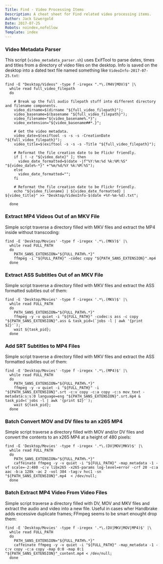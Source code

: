 ```yaml
---
Title: Find - Video Processing Items
Description: A cheat sheet for Find related video processing items.
Author: Jack Szwergold
Date: 2017-07-25
Robots: noindex,nofollow
Template: index
---
```


### Video Metadata Parser

This script (`video_metadata_parser.sh`) uses ExifTool to parse dates, times and titles from a directory of video files on the desktop. Info is saved on the desktop into a dated text file named something like `VideoInfo-2017-07-25.txt`:

    find -E "Desktop/Videos" -type f -iregex ".*\.(M4V|MOV)$" |\
      while read full_video_filepath
      do

        # Break up the full audio filepath stuff into different directory and filename components.
        video_dirname=$(dirname "${full_video_filepath}");
        video_basename=$(basename "${full_video_filepath}");
        video_filename="${video_basename%.*}";
        video_extension="${video_basename##*.}";

        # Get the video metadata.
        video_date=$(exiftool -s -s -s -CreationDate "${full_video_filepath}");
        video_title=$(exiftool -s -s -s -Title "${full_video_filepath}");

        # Reformat the file creation date to be Flickr friendly.
        if [ ! -z "${video_date}" ]; then
          video_date_formatted=$(date -jf"%Y:%m:%d %k:%M:%S" "${video_date%-*}" +"%m/%d/%Y %k:%M:%S");
        else
          video_date_formatted="";
        fi

        # Reformat the file creation date to be Flickr friendly.
        echo "${video_filename} | ${video_date_formatted} | ${video_title}" >> "Desktop/VideoInfo-$(date +%Y-%m-%d).txt";

      done

### Extract MP4 Videos Out of an MKV File

Simple script traverse a directory filled with MKV files and extract the MP4 inside without transcoding:

    find -E 'Desktop/Movies' -type f -iregex '.*\.(MKV)$' |\
      while read FULL_PATH
      do
        PATH_SANS_EXTENSION="${FULL_PATH%.*}"
        ffmpeg -i "${FULL_PATH}" -codec copy "${PATH_SANS_EXTENSION}".mp4
      done

### Extract ASS Subtitles Out of an MKV File

Simple script traverse a directory filled with MKV files and extract the ASS formatted subitles out of them:

    find -E 'Desktop/Movies' -type f -iregex '.*\.(MKV)$' |\
      while read FULL_PATH
      do
        PATH_SANS_EXTENSION="${FULL_PATH%.*}"
        ffmpeg -y -v quiet -i "${FULL_PATH}" -codec:s ass -c copy "${PATH_SANS_EXTENSION}".ass & task_pid=(`jobs -l | awk '{print $2}'`);
        wait ${task_pid};
      done

### Add SRT Subtitles to MP4 Files

Simple script traverse a directory filled with MKV files and extract the ASS formatted subitles out of them:

    find -E 'Desktop/Movies' -type f -iregex '.*\.(MP4)$' |\
      while read FULL_PATH
      do
        PATH_SANS_EXTENSION="${FULL_PATH%.*}"
        ffmpeg -y -v quiet -i "${FULL_PATH}" -i "${PATH_SANS_EXTENSION}".srt -c:v copy -c:a copy -c:s mov_text -metadata:s:s:0 language=eng "${PATH_SANS_EXTENSION}".srt.mp4 & task_pid=(`jobs -l | awk '{print $2}'`);
        wait ${task_pid};
      done    

### Batch Convert MOV and DV files to an x265 MP4

Simple script traverse a directory filled with MOV and/or DV files and convert the contents to an x265 MP4 at a height of 480 pixels:

    find -E 'Desktop/Movies' -type f -iregex '.*\.(DV|MOV|MKV)$' |\
      while read FULL_PATH
      do
        PATH_SANS_EXTENSION="${FULL_PATH%.*}"
        caffeinate ffmpeg -y -v quiet -i "${FULL_PATH}" -map_metadata -1 -vf scale=-2:480 -c:v libx265 -x265-params log-level=error -crf 20 -c:a aac -b:a 128k -ac 2 -vol 384 -tag:v hvc1 -sn "${PATH_SANS_EXTENSION}".mp4  < /dev/null;
      done

### Batch Extract MP4 Video From Video Files

Simple script traverse a directory filled with DV, MOV and MKV files and extract the audio and video into a new file. Useful in cases wher Handbrake adds excessive duplicate frames; FFmpeg seems to be smart enought drop them:

    find -E 'Desktop/Movies' -type f -iregex '.*\.(DV|MKV|MOV|MP4)$' |\
      while read FULL_PATH
      do
        PATH_SANS_EXTENSION="${FULL_PATH%.*}"
        caffeinate ffmpeg -y -v quiet -i "${FULL_PATH}" -map_metadata -1 -c:v copy -c:a copy -map 0:0 -map 0:1 "${PATH_SANS_EXTENSION}"_content.mp4 < /dev/null;
      done

